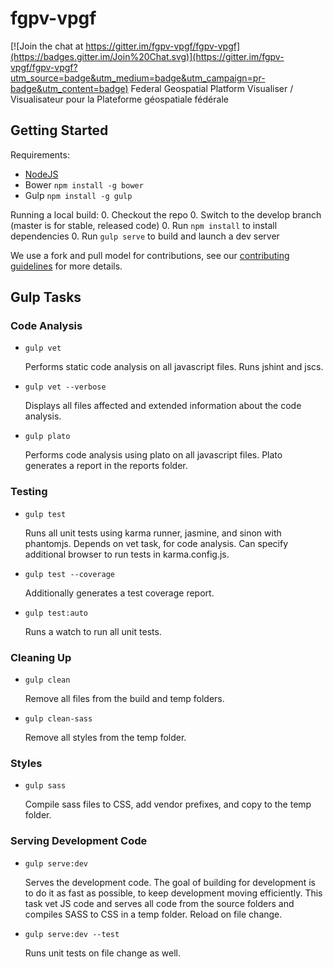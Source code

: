 # fgpv-vpgf

[![Join the chat at https://gitter.im/fgpv-vpgf/fgpv-vpgf](https://badges.gitter.im/Join%20Chat.svg)](https://gitter.im/fgpv-vpgf/fgpv-vpgf?utm_source=badge&utm_medium=badge&utm_campaign=pr-badge&utm_content=badge)
Federal Geospatial Platform Visualiser / Visualisateur pour la Plateforme géospatiale fédérale

## Getting Started

Requirements:
- [NodeJS](https://nodejs.org/)
- Bower `npm install -g bower`
- Gulp `npm install -g gulp`

Running a local build:
0. Checkout the repo
0. Switch to the develop branch (master is for stable, released code)
0. Run `npm install` to install dependencies
0. Run `gulp serve` to build and launch a dev server

We use a fork and pull model for contributions, see our [contributing guidelines](https://github.com/fgpv-vpgf/fgpv-vpgf/blob/develop/CONTRIBUTING.md) for more details.

## Gulp Tasks

### Code Analysis

- `gulp vet`

    Performs static code analysis on all javascript files. Runs jshint and jscs.

- `gulp vet --verbose`

    Displays all files affected and extended information about the code analysis.

- `gulp plato`

    Performs code analysis using plato on all javascript files. Plato generates a report in the reports folder.

### Testing

- `gulp test`

    Runs all unit tests using karma runner, jasmine, and sinon with phantomjs. Depends on vet task, for code analysis. Can specify additional browser to run tests in karma.config.js.

- `gulp test --coverage`

    Additionally generates a test coverage report.

- `gulp test:auto`

    Runs a watch to run all unit tests.

### Cleaning Up

- `gulp clean`

    Remove all files from the build and temp folders.

- `gulp clean-sass`

    Remove all styles from the temp folder.

### Styles

- `gulp sass`

    Compile sass files to CSS, add vendor prefixes, and copy to the temp folder.

### Serving Development Code

- `gulp serve:dev`

    Serves the development code. The goal of building for development is to do it as fast as possible, to keep development moving efficiently. This task vet JS code and serves all code from the source folders and compiles SASS to CSS in a temp folder. Reload on file change.

- `gulp serve:dev --test`

    Runs unit tests on file change as well.

